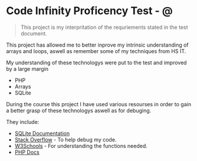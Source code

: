 # Code Infinity Proficency Test - @

> This project is my interpritation of the requriements stated in the test document.

This project has allowed me to better inprove my intrinsic understanding of arrays and loops, aswell as remember some of my techniques from HS IT. 

My understanding of these technologys were put to the test and improved by a large margin
  * PHP 
  * Arrays
  * SQLite
 
During the course this project I have used various resourses in order to gain a better grasp of these technologys aswell as for debuging.

They include:
* [SQLite Documentation](https://www.tutorialspoint.com/sqlite/index.htm)
* [Stack Overflow](https://stackoverflow.com/) - To help debug my code.
* [W3Schools](https://www.w3schools.com/) - For understanding the functions needed.
* [PHP Docs](https://www.php.net/)

 
